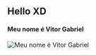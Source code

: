 ## Hello XD
#### Meu nome é Vitor Gabriel
![Meu nome é Vitor Gabriel](https://res.cloudinary.com/practicaldev/image/fetch/s--WcWx6Fef--/c_imagga_scale,f_auto,fl_progressive,h_420,q_auto,w_1000/https://dev-to-uploads.s3.amazonaws.com/i/f3mn2sw6is59zrxhzj51.png)
